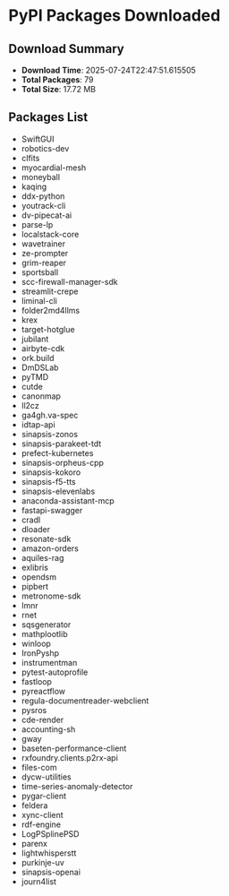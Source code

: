 # PyPI Packages Downloaded

## Download Summary
- **Download Time**: 2025-07-24T22:47:51.615505
- **Total Packages**: 79
- **Total Size**: 17.72 MB

## Packages List
- SwiftGUI
- robotics-dev
- clfits
- myocardial-mesh
- moneyball
- kaqing
- ddx-python
- youtrack-cli
- dv-pipecat-ai
- parse-lp
- localstack-core
- wavetrainer
- ze-prompter
- grim-reaper
- sportsball
- scc-firewall-manager-sdk
- streamlit-crepe
- liminal-cli
- folder2md4llms
- krex
- target-hotglue
- jubilant
- airbyte-cdk
- ork.build
- DmDSLab
- pyTMD
- cutde
- canonmap
- ll2cz
- ga4gh.va-spec
- idtap-api
- sinapsis-zonos
- sinapsis-parakeet-tdt
- prefect-kubernetes
- sinapsis-orpheus-cpp
- sinapsis-kokoro
- sinapsis-f5-tts
- sinapsis-elevenlabs
- anaconda-assistant-mcp
- fastapi-swagger
- cradl
- dloader
- resonate-sdk
- amazon-orders
- aquiles-rag
- exlibris
- opendsm
- pipbert
- metronome-sdk
- lmnr
- rnet
- sqsgenerator
- mathplootIib
- winloop
- IronPyshp
- instrumentman
- pytest-autoprofile
- fastloop
- pyreactflow
- regula-documentreader-webclient
- pysros
- cde-render
- accounting-sh
- gway
- baseten-performance-client
- rxfoundry.clients.p2rx-api
- files-com
- dycw-utilities
- time-series-anomaly-detector
- pygar-client
- feldera
- xync-client
- rdf-engine
- LogPSplinePSD
- parenx
- lightwhisperstt
- purkinje-uv
- sinapsis-openai
- journ4list
